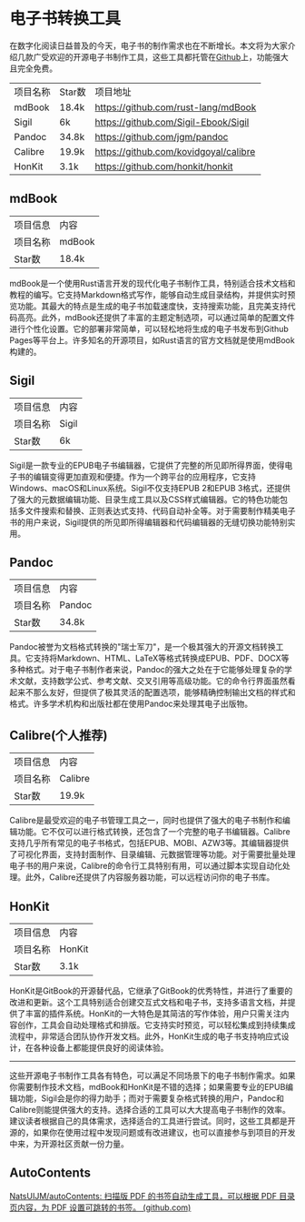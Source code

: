 # 电子书转换工具
在数字化阅读日益普及的今天，电子书的制作需求也在不断增长。本文将为大家介绍几款广受欢迎的开源电子书制作工具，这些工具都托管在[Github](https://promptchoose.com/github-open-source-ai-image-generation-project-tool/)上，功能强大且完全免费。

|   |   |   |
|---|---|---|
|项目名称|Star数|项目地址|
|mdBook|18.4k|https://github.com/rust-lang/mdBook|
|Sigil|6k|https://github.com/Sigil-Ebook/Sigil|
|Pandoc|34.8k|https://github.com/jgm/pandoc|
|Calibre|19.9k|https://github.com/kovidgoyal/calibre|
|HonKit|3.1k|https://github.com/honkit/honkit|

## mdBook

|   |   |
|---|---|
|项目信息|内容|
|项目名称|mdBook|
|Star数|18.4k|

mdBook是一个使用Rust语言开发的现代化电子书制作工具，特别适合技术文档和教程的编写。它支持Markdown格式写作，能够自动生成目录结构，并提供实时预览功能。其最大的特点是生成的电子书加载速度快，支持搜索功能，且完美支持代码高亮。此外，mdBook还提供了丰富的主题定制选项，可以通过简单的配置文件进行个性化设置。它的部署非常简单，可以轻松地将生成的电子书发布到Github Pages等平台上。许多知名的开源项目，如Rust语言的官方文档就是使用mdBook构建的。

## Sigil

|   |   |
|---|---|
|项目信息|内容|
|项目名称|Sigil|
|Star数|6k|

Sigil是一款专业的EPUB电子书编辑器，它提供了完整的所见即所得界面，使得电子书的编辑变得更加直观和便捷。作为一个跨平台的应用程序，它支持Windows、macOS和Linux系统。Sigil不仅支持EPUB 2和EPUB 3格式，还提供了强大的元数据编辑功能、目录生成工具以及CSS样式编辑器。它的特色功能包括多文件搜索和替换、正则表达式支持、代码自动补全等。对于需要制作精美电子书的用户来说，Sigil提供的所见即所得编辑器和代码编辑器的无缝切换功能特别实用。

## Pandoc

|   |   |
|---|---|
|项目信息|内容|
|项目名称|Pandoc|
|Star数|34.8k|

Pandoc被誉为文档格式转换的"瑞士军刀"，是一个极其强大的开源文档转换工具。它支持将Markdown、HTML、LaTeX等格式转换成EPUB、PDF、DOCX等多种格式。对于电子书制作者来说，Pandoc的强大之处在于它能够处理复杂的学术文献，支持数学公式、参考文献、交叉引用等高级功能。它的命令行界面虽然看起来不那么友好，但提供了极其灵活的配置选项，能够精确控制输出文档的样式和格式。许多学术机构和出版社都在使用Pandoc来处理其电子出版物。

## Calibre(个人推荐)

|   |   |
|---|---|
|项目信息|内容|
|项目名称|Calibre|
|Star数|19.9k|

Calibre是最受欢迎的电子书管理工具之一，同时也提供了强大的电子书制作和编辑功能。它不仅可以进行格式转换，还包含了一个完整的电子书编辑器。Calibre支持几乎所有常见的电子书格式，包括EPUB、MOBI、AZW3等。其编辑器提供了可视化界面，支持封面制作、目录编辑、元数据管理等功能。对于需要批量处理电子书的用户来说，Calibre的命令行工具特别有用，可以通过脚本实现自动化处理。此外，Calibre还提供了内容服务器功能，可以远程访问你的电子书库。

## HonKit

|   |   |
|---|---|
|项目信息|内容|
|项目名称|HonKit|
|Star数|3.1k|

HonKit是GitBook的开源替代品，它继承了GitBook的优秀特性，并进行了重要的改进和更新。这个工具特别适合创建交互式文档和电子书，支持多语言文档，并提供了丰富的插件系统。HonKit的一大特色是其简洁的写作体验，用户只需关注内容创作，工具会自动处理格式和排版。它支持实时预览，可以轻松集成到持续集成流程中，非常适合团队协作开发文档。此外，HonKit生成的电子书支持响应式设计，在各种设备上都能提供良好的阅读体验。

---

这些开源电子书制作工具各有特色，可以满足不同场景下的电子书制作需求。如果你需要制作技术文档，mdBook和HonKit是不错的选择；如果需要专业的EPUB编辑功能，Sigil会是你的得力助手；而对于需要复杂格式转换的用户，Pandoc和Calibre则能提供强大的支持。选择合适的工具可以大大提高电子书制作的效率。建议读者根据自己的具体需求，选择适合的工具进行尝试。同时，这些工具都是开源的，如果你在使用过程中发现问题或有改进建议，也可以直接参与到项目的开发中来，为开源社区贡献一份力量。

## AutoContents

[NatsUIJM/autoContents: 扫描版 PDF 的书签自动生成工具，可以根据 PDF 目录页内容，为 PDF 设置可跳转的书签。 (github.com)](https://github.com/NatsUijm/autoContents)